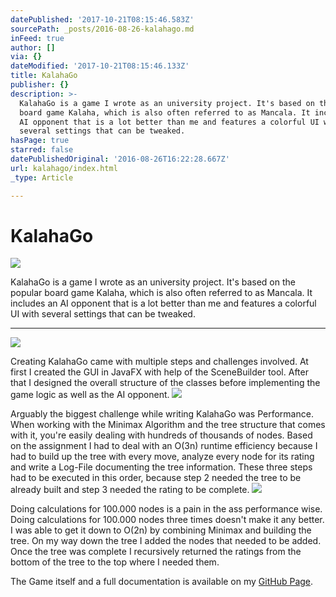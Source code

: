 ```yaml
---
datePublished: '2017-10-21T08:15:46.583Z'
sourcePath: _posts/2016-08-26-kalahago.md
inFeed: true
author: []
via: {}
dateModified: '2017-10-21T08:15:46.133Z'
title: KalahaGo
publisher: {}
description: >-
  KalahaGo is a game I wrote as an university project. It's based on the popular
  board game Kalaha, which is also often referred to as Mancala. It includes an
  AI opponent that is a lot better than me and features a colorful UI with
  several settings that can be tweaked.
hasPage: true
starred: false
datePublishedOriginal: '2016-08-26T16:22:28.667Z'
url: kalahago/index.html
_type: Article

---
```

# KalahaGo
![](https://the-grid-user-content.s3-us-west-2.amazonaws.com/0272ffe3-b1db-4a42-9671-10bb10eabcdf.jpg)

KalahaGo is a game I wrote as an university project. It's based on the popular board game Kalaha, which is also often referred to as Mancala. It includes an AI opponent that is a lot better than me and features a colorful UI with several settings that can be tweaked.

---

![](https://the-grid-user-content.s3-us-west-2.amazonaws.com/80bec9b5-5255-4372-8f0c-36dc8f347d76.jpg)

Creating KalahaGo came with multiple steps and challenges involved. At first I created the GUI in JavaFX with help of the SceneBuilder tool. After that I designed the overall structure of the classes before implementing the game logic as well as the AI opponent.
![](https://the-grid-user-content.s3-us-west-2.amazonaws.com/5be0138a-bd3b-472b-82bd-cf8b1399fe21.jpg)

Arguably the biggest challenge while writing KalahaGo was Performance. When working with the Minimax Algorithm and the tree structure that comes with it, you're easily dealing with hundreds of thousands of nodes. Based on the assignment I had to deal with an O(3n) runtime efficiency because I had to build up the tree with every move, analyze every node for its rating and write a Log-File documenting the tree information. These three steps had to be executed in this order, because step 2 needed the tree to be already built and step 3 needed the rating to be complete.
![](https://s3-us-west-2.amazonaws.com/the-grid-img/p/36559ba59eb5ba873635ac3f30d7f28bb90ac047.jpg)

Doing calculations for 100.000 nodes is a pain in the ass performance wise. Doing calculations for 100.000 nodes three times doesn't make it any better. I was able to get it down to O(2n) by combining Minimax and building the tree. On my way down the tree I added the nodes that needed to be added. Once the tree was complete I recursively returned the ratings from the bottom of the tree to the top where I needed them.

The Game itself and a full documentation is available on my [GitHub Page][0].

[0]: http://github.com/pietz/KalahaGo "GitHub - pietz - KalahaGo"